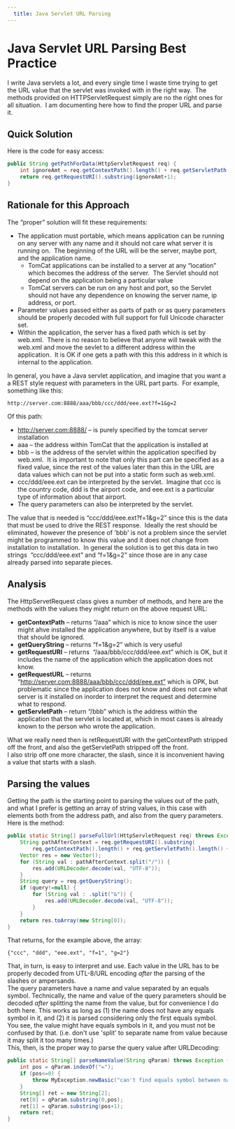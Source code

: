 ```yaml
---
  title: Java Servlet URL Parsing
---
```

#  Java Servlet URL Parsing Best Practice

I write Java servlets a lot, and every single time I waste time trying to get the URL value that the servlet was invoked with in the right way.  The methods provided on HTTPServletRequest simply are no the right ones for all situation.  I am documenting here how to find the proper URL and parse it.

## Quick Solution

Here is the code for easy access:

```java
public String getPathForData(HttpServletRequest req) {
    int ignoreAmt = req.getContextPath().length() + req.getServletPath().length();
    return req.getRequestURI().substring(ignoreAmt+1);
}
```


## Rationale for this Approach

The “proper” solution will fit these requirements:

*   The application must portable, which means application can be running on any server with any name and it should not care what server it is running on.  The beginning of the URL will be the server, maybe port, and the application name.
    *   TomCat applications can be installed to a server at any “location” which becomes the address of the server.  The Servlet should not depend on the application being a particular value
    *   TomCat servers can be run on any host and port, so the Servlet should not have any dependence on knowing the server name, ip address, or port.
*   Parameter values passed either as parts of path or as query parameters should be properly decoded with full support for full Unicode character set.
*   Within the application, the server has a fixed path which is set by web.xml.  There is no reason to believe that anyone will tweak with the web.xml and move the sevlet to a different address within the application.  It is OK if one gets a path with this this address in it which is internal to the application.

In general, you have a Java servlet application, and imagine that you want a a REST style request with parameters in the URL part parts.  For example, something like this:  

```
http://server.com:8888/aaa/bbb/ccc/ddd/eee.ext?f=1&g=2  
```

Of this path:

*   http://server.com:8888/ – is purely specified by the tomcat server installation
*   aaa – the address within TomCat that the application is installed at
*   bbb – is the address of the servlet within the application specified by web.xml.  It is important to note that only this part can be specified as a fixed value, since the rest of the values later than this in the URL are data values which can not be put into a static form such as web.xml.
*   ccc/ddd/eee.ext can be interpreted by the servlet.  Imagine that ccc is the country code, ddd is the airport code, and eee.ext is a particular type of information about that airport.
*   The query parameters can also be interpreted by the servlet.

The value that is needed is “ccc/ddd/eee.ext?f=1&g=2” since this is the data that must be used to drive the REST response.  Ideally the rest should be eliminated, however the presence of 'bbb' is not a problem since the servlet might be programmed to know this value and it does not change from installation to installation.  In general the solution is to get this data in two strings  “ccc/ddd/eee.ext” and “f=1&g=2” since those are in any case already parsed into separate pieces.

## Analysis

The HttpServetRequest class gives a number of methods, and here are the methods with the values they might return on the above request URL:

*   **getContextPath** – returns “/aaa” which is nice to know since the user might ahve installed the application anywhere, but by itself is a value that should be ignored.
*   **getQueryString** – returns “f=1&g=2” which is very useful
*   **getRequestURI** – returns  “/aaa/bbb/ccc/ddd/eee.ext” which is OK, but it includes the name of the application which the application does not know.
*   **getRequestURL** – returns “http://server.com:8888/aaa/bbb/ccc/ddd/eee.ext” which is OPK, but problematic since the application does not know and does not care what server is it installed on inorder to interpret the request and determine what to respond.
*   **getServletPath** – return “/bbb” which is the address within the application that the servlet is located at, which in most cases is already known to the person who wrote the application.

What we really need then is retRequestURI with the getContextPath stripped off the front, and also the getServletPath stripped off the front.  
I also strip off one more character, the slash, since it is inconvenient having a value that starts with a slash.

## Parsing the values

Getting the path is the starting point to parsing the values out of the path, and what I prefer is getting an array of string values, in this case with elements both from the address path, and also from the query parameters.  Here is the method:

```java
public static String[] parseFullUrl(HttpServletRequest req) throws Exception {
    String pathAfterContext = req.getRequestURI().substring(
        req.getContextPath().length() + req.getServletPath().length() + 1);
    Vector res = new Vector();
    for (String val : pathAfterContext.split("/")) {
        res.add(URLDecoder.decode(val, "UTF-8"));
    }
    String query = req.getQueryString();
    if (query!=null) {
        for (String val : .split("&")) {
            res.add(URLDecoder.decode(val, "UTF-8"));
        }
    }
    return res.toArray(new String[0]);
}
```


That returns, for the example above, the array:

```
{"ccc", "ddd", "eee.ext", "f=1", "g=2"}
```


That, in turn, is easy to interpret and use. Each value in the URL has to be properly decoded from UTL-8/URL encoding _after_ the parsing of the slashes or ampersands.  
The query parameters have a name and value separated by an equals symbol. Technically, the name and value of the query parameters should be decoded _after_ splitting the name from the value, but for convenience I do both here. This works as long as (1) the name does not have any equals symbol in it, and (2) it is parsed considering only the first equals symbol. You see, the value might have equals symbols in it, and you must not be confused by that. (i.e. don't use 'split' to separate name from value because it may split it too many times.)  
This, then, is the proper way to parse the query value after URLDecoding:

```java
public static String[] parseNameValue(String qParam) throws Exception {
    int pos = qParam.indexOf("=");
    if (pos<=0) {
        throw MyException.newBasic("can't find equals symbol between name and value");
    }
    String[] ret = new String[2];
    ret[0] = qParam.substring(0,pos);
    ret[1] = qParam.substring(pos+1);
    return ret;
}
```
